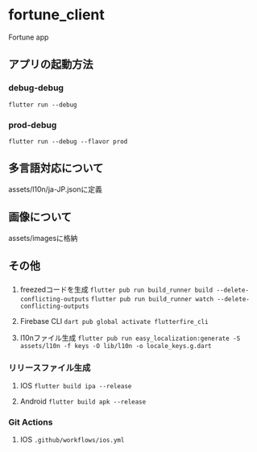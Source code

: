 # fortune_client
Fortune app

## アプリの起動方法

### debug-debug
`flutter run --debug`

### prod-debug
`flutter run --debug --flavor prod`

## 多言語対応について
assets/l10n/ja-JP.jsonに定義

## 画像について
assets/imagesに格納

## その他

### 

1. freezedコードを生成
`flutter pub run build_runner build --delete-conflicting-outputs`
`flutter pub run build_runner watch --delete-conflicting-outputs`

2. Firebase CLI
`dart pub global activate flutterfire_cli`

3. l10nファイル生成
`flutter pub run easy_localization:generate -S assets/l10n -f keys -O lib/l10n -o locale_keys.g.dart`


### リリースファイル生成

1. IOS
`flutter build ipa --release`   

2. Android
`flutter build apk --release`

### Git Actions

1. IOS
`.github/workflows/ios.yml`
